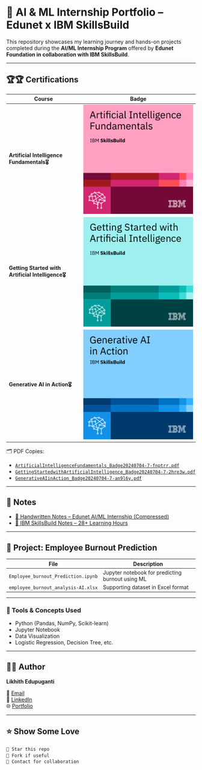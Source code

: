 # 🤖 AI & ML Internship Portfolio – Edunet x IBM SkillsBuild

This repository showcases my learning journey and hands-on projects completed during the **AI/ML Internship Program** offered by **Edunet Foundation in collaboration with IBM SkillsBuild**.

---

## 🏆🏆 Certifications

| Course | Badge |
|--------|-------|
|  **Artificial Intelligence Fundamentals🎖️** | ![AI Badge](artificial-intelligence-fundamentals.png) |
|  **Getting Started with Artificial Intelligence🎖️** | ![Getting Started Badge](getting-started-with-artificial-intelligence.png) |
|  **Generative AI in Action🎖️** | ![Gen AI Badge](generative-ai-in-action.png) |

🗂️ PDF Copies:
- [`ArtificialIntelligenceFundamentals_Badge20240704-7-fnptrr.pdf`](./ArtificialIntelligenceFundamentals_Badge20240704-7-fnptrr.pdf)  
- [`GettingStartedwithArtificialIntelligence_Badge20240704-7-2hre3w.pdf`](./GettingStartedwithArtificialIntelligence_Badge20240704-7-2hre3w.pdf)  
- [`GenerativeAIinAction_Badge20240704-7-an9l6y.pdf`](./GenerativeAIinAction_Badge20240704-7-an9l6y.pdf)

---

## 📓 Notes

- [📝 Handwritten Notes – Edunet AI/ML Internship (Compressed)](./Hand%20written%20notes%20-%20Edunet%20AI%26ML%20Internship(E.Likhith)_compressed.pdf)
- [📒 IBM SkillsBuild Notes – 28+ Learning Hours](./Handwritten%20Notes%20-%20IBM%20SkillsBuild%20Platform(28+%20Learning%20Hours,%20E.Likhith).pdf)

---

## 🧠 Project: Employee Burnout Prediction

| File | Description |
|------|-------------|
| `Employee_burnout_Prediction.ipynb` | Jupyter notebook for predicting burnout using ML |
| `employee_burnout_analysis-AI.xlsx` | Supporting dataset in Excel format |

---

### 🔧 Tools & Concepts Used

- Python (Pandas, NumPy, Scikit-learn)
- Jupyter Notebook
- Data Visualization
- Logistic Regression, Decision Tree, etc.

---

## 👨‍💻 Author

**Likhith Edupuganti**

📧 [Email](mailto:likhith_edupuganti@srmap.edu.in)  
🔗 [LinkedIn](https://www.linkedin.com/in/likhithedupuganti)  
🌐 [Portfolio](https://portfoliobylikhith.netlify.app/)

---

## ⭐ Show Some Love

```bash
🌟 Star this repo
🍴 Fork if useful
📩 Contact for collaboration
